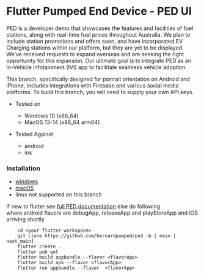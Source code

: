 # Flutter Pumped End Device - PED UI

PED is a developer demo that showcases the features and facilities of fuel stations, along with real-time fuel prices throughout Australia. We plan to include station promotions and offers soon, and have incorporated EV Charging stations within our platform, but they are yet to be displayed. We’ve received requests to expand overseas and are seeking the right opportunity for this expansion. Our ultimate goal is to integrate PED as an In-Vehicle Infotainment (IVI) app to facilitate seamless vehicle adoption. 
 
 
This branch, specifically designed for portrait orientation on Android and iPhone, includes integrations with Firebase and various social media platforms. To build this branch, you will need to supply your own API keys.


- Tested on

  - Windows 10 (x86_64)
  - MacOS 13-14 (x86_64 arm64)

- Tested Against
  - android
  - ios

### Installation

 - [windows](https://docs.flutter.dev/get-started/install/windows)
 - [macOS](https://docs.flutter.dev/get-started/install/macos) 
 - linux not supported on this branch


If new to flutter see [full PED documentation](https://github.com/bernardpumped/ped/blob/main/documentation/FULL-README.md) else do following  
where android flavors are debugApp, releaseApp and playStoreApp and iOS arriving shortly 

```
    cd <your flutter workspace>
    git clone https://github.com/bernardpumped/ped -b [ main | next_main]
    flutter create .
    flutter pub get
    flutter build appbundle --flavor <flavorApp>
    flutter build apk --flavor <flavorApp>
    flutter run appbundle --flavor  <flavorApp>
```

